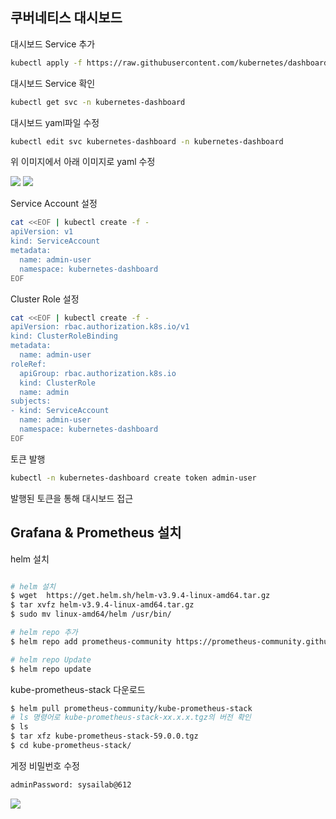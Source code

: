 ## 쿠버네티스 대시보드

대시보드 Service 추가
```bash
kubectl apply -f https://raw.githubusercontent.com/kubernetes/dashboard/v2.7.0/aio/deploy/recommended.yaml
```

대시보드 Service 확인
```bash
kubectl get svc -n kubernetes-dashboard
```

대시보드 yaml파일 수정
```bash
kubectl edit svc kubernetes-dashboard -n kubernetes-dashboard
```
위 이미지에서 아래 이미지로 yaml 수정

<img src = "https://github.com/BodleHG/ComputingContinuumEnv/assets/89232601/a039d7ce-ceba-44f7-a03b-e44f61deb995">

<img src = "https://github.com/BodleHG/ComputingContinuumEnv/assets/89232601/da0325d7-4135-481c-b9e4-4e4bd58ca2ae">

Service Account 설정
```bash
cat <<EOF | kubectl create -f -
apiVersion: v1
kind: ServiceAccount
metadata:
  name: admin-user
  namespace: kubernetes-dashboard
EOF
```

Cluster Role 설정
```bash
cat <<EOF | kubectl create -f -
apiVersion: rbac.authorization.k8s.io/v1
kind: ClusterRoleBinding
metadata:
  name: admin-user
roleRef:
  apiGroup: rbac.authorization.k8s.io
  kind: ClusterRole
  name: admin
subjects:
- kind: ServiceAccount
  name: admin-user
  namespace: kubernetes-dashboard
EOF
```

토큰 발행
```bash
kubectl -n kubernetes-dashboard create token admin-user
```

발행된 토큰을 통해 대시보드 접근


## Grafana & Prometheus 설치

helm 설치
```bash

# helm 설치
$ wget  https://get.helm.sh/helm-v3.9.4-linux-amd64.tar.gz
$ tar xvfz helm-v3.9.4-linux-amd64.tar.gz
$ sudo mv linux-amd64/helm /usr/bin/

# helm repo 추가
$ helm repo add prometheus-community https://prometheus-community.github.io/helm-charts

# helm repo Update
$ helm repo update
```

kube-prometheus-stack 다운로드
```bash
$ helm pull prometheus-community/kube-prometheus-stack
# ls 명령어로 kube-prometheus-stack-xx.x.x.tgz의 버전 확인
$ ls
$ tar xfz kube-prometheus-stack-59.0.0.tgz
$ cd kube-prometheus-stack/
```

게정 비밀번호 수정
```bash
adminPassword: sysailab@612
```

<img src = "https://github.com/BodleHG/ComputingContinuumEnv/assets/89232601/c860d3cd-7408-4492-bad0-9f090d6641a9">





